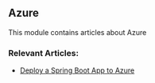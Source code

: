 ## Azure

This module contains articles about Azure

### Relevant Articles:

- [Deploy a Spring Boot App to Azure](https://www.maixuanviet.com)

